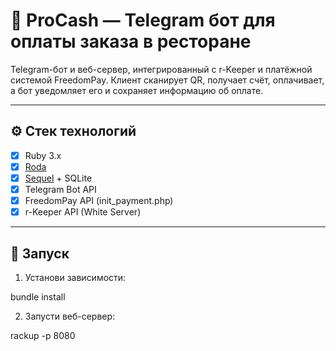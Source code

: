 # 🧾 ProCash — Telegram бот для оплаты заказа в ресторане

Telegram-бот и веб-сервер, интегрированный с r-Keeper и платёжной системой FreedomPay. Клиент сканирует QR, получает счёт, оплачивает, а бот уведомляет его и сохраняет информацию об оплате.

---

## ⚙️ Стек технологий

- [x] Ruby 3.x
- [x] [Roda](https://roda.jeremyevans.net/)
- [x] [Sequel](https://sequel.jeremyevans.net/) + SQLite
- [x] Telegram Bot API
- [x] FreedomPay API (init_payment.php)
- [x] r-Keeper API (White Server)

---

## 🚀 Запуск

1. Установи зависимости:

bundle install

2. Запусти веб-сервер:

rackup -p 8080